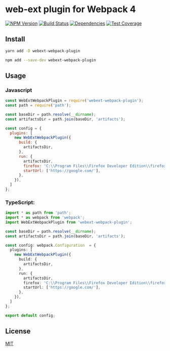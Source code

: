 # web-ext plugin for Webpack 4

[![NPM Version][npm-image]][npm-url]
[![Build Status][travis-image]][travis-url]
[![Dependencies][david-image]][david-url]
[![Test Coverage][coveralls-image]][coveralls-url]

## Install

```bash
yarn add -D webext-webpack-plugin
```

```bash
npm add --save-dev webext-webpack-plugin
```

## Usage

### Javascript

```js
const WebExtWebpackPlugin = require('webext-webpack-plugin');
const path = require('path');

const baseDir = path.resolve(__dirname);
const artifactsDir = path.join(baseDir, 'artifacts');

const config = {
  plugins: [
    new WebExtWebpackPlugin({
      build: {
        artifactsDir,
      },
      run: {
        artifactsDir,
        firefox: 'C:\\Program Files\\Firefox Developer Edition\\firefox.exe',
        startUrl: ['https://google.com/'],
      },
    }),
  ]
};
```

### TypeScript:

```ts
import * as path from 'path';
import * as webpack from 'webpack';
import WebExtWebpackPlugin from 'webext-webpack-plugin';

const baseDir = path.resolve(__dirname);
const artifactsDir = path.join(baseDir, 'artifacts');

const config: webpack.Configuration  = {
  plugins: [
    new WebExtWebpackPlugin({
      build: {
        artifactsDir,
      },
      run: {
        artifactsDir,
        firefox: 'C:\\Program Files\\Firefox Developer Edition\\firefox.exe',
        startUrl: ['https://google.com/'],
      },
    }),
  ]
};

export default config;
```

## License

[MIT](LICENSE)

[npm-image]: https://img.shields.io/npm/v/webext-webpack-plugin.svg
[npm-url]: https://npmjs.org/package/webext-webpack-plugin
[travis-image]: https://travis-ci.org/TheAifam5/webext-webpack-plugin.svg?branch=master
[travis-url]: https://travis-ci.org/TheAifam5/webext-webpack-plugin
[david-image]: https://david-dm.org/TheAifam5/webext-webpack-plugin.svg
[david-url]: https://david-dm.org/TheAifam5/webext-webpack-plugin
[coveralls-image]: https://img.shields.io/coveralls/TheAifam5/webext-webpack-plugin/master.svg
[coveralls-url]: https://coveralls.io/r/TheAifam5/webext-webpack-plugin?branch=master
